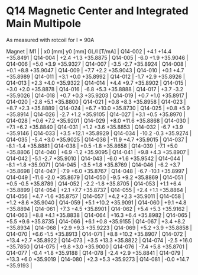 Q14 Magnetic Center and Integrated Main Multipole
=================================================

As measured with rotcoil for I =  90A

Magnet  |             M1               |
        | x0 [mm]  y0 [mm] GL/I [T/mA] |
Q14-002 |    +4.1    +14.4   +35.8491  |
Q14-004 |    +2.4     +1.3   +35.8875  |
Q14-005 |    -6.0     +1.9   +35.9046  |
Q14-006 |    +5.0     +3.9   +35.9327  |
Q14-007 |    -3.5     -2.7   +35.8924  |
Q14-008 |    +0.1     +8.8   +35.9047  |
Q14-009 |    +7.7     +2.2   +35.9043  |
Q14-010 |    +0.1     +4.7   +35.8989  |
Q14-011 |    +3.1     +0.0   +35.8992  |
Q14-012 |    -1.7     +2.9   +35.8926  |
Q14-013 |    +2.3     +4.0   +35.9322  |
Q14-014 |    +4.4     +9.7   +35.8902  |
Q14-015 |    +3.0     +2.0   +35.8878  |
Q14-016 |    -6.8     +5.3   +35.8888  |
Q14-017 |    +3.7     -3.2   +35.9026  |
Q14-018 |    +0.7     +0.3   +35.9203  |
Q14-019 |    +0.7     +1.0   +35.8917  |
Q14-020 |    -2.8     +5.1   +35.8800  |
Q14-021 |    +0.8     +8.3   +35.8958  |
Q14-023 |    +8.7     +2.3   +35.8889  |
Q14-024 |    +6.7    +10.0   +35.8730  |
Q14-025 |    +0.8     +5.9   +35.8914  |
Q14-026 |    -2.7     +1.2   +35.9105  |
Q14-027 |    +3.1     +0.5   +35.8970  |
Q14-028 |    +0.6     +7.2   +35.9201  |
Q14-029 |    +8.0    +11.6   +35.8868  |
Q14-030 |    +7.1     +6.2   +35.8840  |
Q14-031 |    +1.2     +3.6   +35.8853  |
Q14-032 |    -6.7     +3.9   +35.9146  |
Q14-033 |    +3.5    +12.1   +35.8929  |
Q14-034 |   -10.2     -0.3   +35.9274  |
Q14-035 |    -5.4     +3.0   +35.9025  |
Q14-036 |   -11.9     +4.7   +35.9015  |
Q14-037 |    -8.1     -1.4   +35.8881  |
Q14-038 |    +0.5     -1.8   +35.8658  |
Q14-039 |    -7.1     +5.0   +35.8806  |
Q14-040 |    +6.9     -1.2   +35.9095  |
Q14-041 |    +9.8     +4.3   +35.8907  |
Q14-042 |    -5.1     -2.7   +35.9010  |
Q14-043 |    -6.0     +1.6   +35.9542  |
Q14-044 |    -8.1     +1.8   +35.9071  |
Q14-045 |    -3.5     +1.8   +35.8769  |
Q14-046 |    -6.2     +3.7   +35.8698  |
Q14-047 |    -7.9     +6.0   +35.8767  |
Q14-048 |    -6.7    -10.1   +35.8997  |
Q14-049 |   -11.6     -2.0   +35.8679  |
Q14-050 |    -9.5     +9.2   +35.8869  |
Q14-051 |    +0.5     -0.5   +35.8789  |
Q14-052 |    -2.2     -1.8   +35.8705  |
Q14-053 |    +1.1     +6.4   +35.8899  |
Q14-054 |    +2.1     +7.7   +35.8737  |
Q14-055 |    +2.4     +1.1   +35.8864  |
Q14-056 |    +4.7     -1.6   +35.8757  |
Q14-057 |    +4.2     +2.3   +35.9011  |
Q14-058 |    +1.2     +8.6   +35.9040  |
Q14-059 |    +5.1    +10.2   +35.9091  |
Q14-060 |    +9.1     +4.8   +35.8894  |
Q14-061 |    +7.3     +4.5   +35.8901  |
Q14-062 |    +5.4     +5.3   +35.9162  |
Q14-063 |    +8.8     +4.1   +35.8838  |
Q14-064 |   +16.3     +6.4   +35.8982  |
Q14-065 |    +5.5     +9.6   +35.8735  |
Q14-066 |    +6.1     +0.8   +35.9155  |
Q14-067 |    +3.4     +8.2   +35.8934  |
Q14-068 |    +2.9     +9.3   +35.9223  |
Q14-069 |    +5.2     +3.9   +35.8858  |
Q14-070 |    +6.6     -1.5   +35.8913  |
Q14-071 |    +8.8    +10.2   +35.8907  |
Q14-072 |   +13.4     +2.7   +35.8922  |
Q14-073 |    +3.5    +13.3   +35.8822  |
Q14-074 |    -2.5    +16.0   +35.7850  |
Q14-075 |    +9.8     +3.0   +35.9000  |
Q14-076 |    -7.4     +5.8   +35.8701  |
Q14-077 |    -0.4     +1.8   +35.9188  |
Q14-078 |    -2.4     +2.9   +35.8841  |
Q14-079 |   +13.3     +6.0   +35.9019  |
Q14-080 |    +2.3     +5.3   +35.9273  |
Q14-081 |    -0.0    +14.7   +35.9193  |
